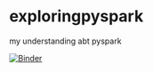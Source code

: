 # exploringpyspark
my understanding abt pyspark


[![Binder](https://mybinder.org/badge_logo.svg)](https://mybinder.org/v2/gh/pavsum/exploringpyspark/main?labpath=Learning%20pyspark.ipynb)
